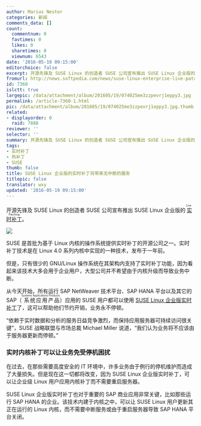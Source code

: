 ```yaml
---
author: Marius Nestor
categories: 新闻
comments_data: []
count:
  commentnum: 0
  favtimes: 0
  likes: 0
  sharetimes: 0
  viewnum: 6543
date: '2016-05-19 09:15:00'
editorchoice: false
excerpt: 开源先锋及 SUSE Linux 的创造者 SUSE 公司宣布推出 SUSE Linux 企业版的实时补丁（Live Patching）。
fromurl: http://news.softpedia.com/news/suse-linux-enterprise-live-patching-promises-100-uptime-for-businesses-504167.shtml
id: 7360
islctt: true
largepic: /data/attachment/album/201605/19/074025me3zzpevrj1eppy3.jpg
permalink: /article-7360-1.html
pic: /data/attachment/album/201605/19/074025me3zzpevrj1eppy3.jpg.thumb.jpg
related:
- displayorder: 0
  raid: 7888
reviewer: ''
selector: ''
summary: 开源先锋及 SUSE Linux 的创造者 SUSE 公司宣布推出 SUSE Linux 企业版的实时补丁（Live Patching）。
tags:
- 实时补丁
- 热补丁
- SUSE
thumb: false
title: SUSE Linux 企业版的实时补丁将带来无中断的服务
titlepic: false
translator: wxy
updated: '2016-05-19 09:15:00'
---
```


开源先锋及 SUSE Linux 的创造者 SUSE 公司宣布推出 SUSE Linux 企业版的<ruby> <a href="https://www.suse.com/products/live-patching/">  实时补丁 </a> <rp>  （ </rp> <rt>  Live Patching </rt> <rp>  ） </rp></ruby>。


![](/data/attachment/album/201605/19/074025me3zzpevrj1eppy3.jpg)


SUSE 是首批为基于 Linux 内核的操作系统提供实时补丁的开源公司之一。实时补丁技术是在 Linux 4.0 系列内核中实现的一种技术，发布于一年前。


但是，只有很少的 GNU/Linux 操作系统在其架构内支持了实时补丁功能，因为看起来该技术大多会用于企业用户，大型公司并不希望由于内核升级而导致业务中断。


从今天开始，所有运行 SAP NetWeaver 技术平台、SAP HANA 平台以及其它的 SAP（<ruby> 系统应用产品 <rp>  （ </rp> <rt>  Systems Applications Products </rt> <rp>  ） </rp></ruby>）应用的 SUSE 用户都可以使用 [SUSE Linux 企业版实时补丁](https://www.suse.com/products/live-patching/)了，这可以帮助他们节约开销，业务永不停顿。


“依赖于实时数据和分析的服务日益竞争激烈，而保持应用服务器可持续访问很关键”，SUSE 战略联盟与市场总裁 Michael Miller 说道，“我们认为业务将不应该由于服务器更新而停顿。”


### 实时内核补丁可以让业务免受停机困扰


在过去，在那些需要高度安全的 IT 环境中，许多业务由于例行的停机维护而造成了大量损失。但是现在这一切都将改变，因为 SUSE Linux 企业版实时补丁，可以让企业级 Linux 用户应用内核补丁而不需要重启服务器。


SUSE Linux 企业版实时补丁也对于重要的 SAP 商业应用非常关键，比如那些运行 SAP HANA 的企业。该技术内建于内核之中，可以让 SUSE Linux 用户更新其正在运行的 Linux 内核，而不需要中断服务或由于重启服务器导致 SAP HANA 平台关闭。